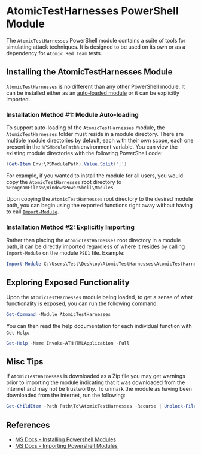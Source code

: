 # AtomicTestHarnesses PowerShell Module

The `AtomicTestHarnesses` PowerShell module contains a suite of tools for simulating attack techniques. It is designed to be used on its own or as a dependency for `Atomic Red Team` tests.

## Installing the AtomicTestHarnesses Module

`AtomicTestHarnesses` is no different than any other PowerShell module. It can be installed either as an [auto-loaded module](https://docs.microsoft.com/en-us/powershell/module/microsoft.powershell.core/about/about_modules?view=powershell-7#module-auto-loading) or it can be explicitly imported.

### Installation Method #1: Module Auto-loading

To support auto-loading of the `AtomicTestHarnesses` module, the `AtomicTestHarnesses` folder must reside in a module directory. There are multiple module directories by default, each with their own scope, each one present in the `%PSModulePath%` environment variable. You can view the existing module directories with the following PowerShell code:

```powershell
(Get-Item Env:\PSModulePath).Value.Split(';')
```

For example, if you wanted to install the module for all users, you would copy the `AtomicTestHarnesses` root directory to `%ProgramFiles%\WindowsPowerShell\Modules`

Upon copying the `AtomicTestHarnesses` root directory to the desired module path, you can begin using the exported functions right away without having to call [`Import-Module`](https://docs.microsoft.com/en-us/powershell/module/microsoft.powershell.core/import-module?view=powershell-7).

### Installation Method #2: Explicitly Importing

Rather than placing the `AtomicTestHarnesses` root directory in a module path, it can be directly imported regardless of where it resides by calling `Import-Module` on the module `PSD1` file. Example:

```powershell
Import-Module C:\Users\Test\Desktop\AtomicTestHarnesses\AtomicTestHarnesses.psd1
```

## Exploring Exposed Functionality

Upon the `AtomicTestHarnesses` module being loaded, to get a sense of what functionality is exposed, you can run the following command:

```powershell
Get-Command -Module AtomicTestHarnesses
```

You can then read the help documentation for each individual function with `Get-Help`:

```powershell
Get-Help -Name Invoke-ATHHTMLApplication -Full
```

## Misc Tips

If `AtomicTestHarnesses` is downloaded as a Zip file you may get warnings prior to importing the module indicating that it was downloaded from the internet and may not be trustworthy. To unmark the module as having been downloaded from the internet, run the following:

```powershell
Get-ChildItem -Path Path\To\AtomicTestHarnesses -Recurse | Unblock-File
```

## References
- [MS Docs - Installing Powershell Modules](https://docs.microsoft.com/en-us/powershell/scripting/developer/module/installing-a-powershell-module?view=powershell-7)
- [MS Docs - Importing Powershell Modules](https://docs.microsoft.com/en-us/powershell/scripting/developer/module/importing-a-powershell-module?view=powershell-7)